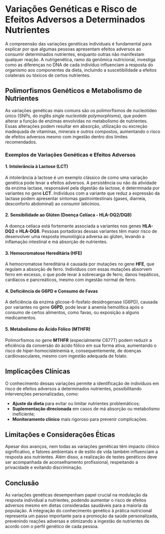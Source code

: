 
# Variações Genéticas e Risco de Efeitos Adversos a Determinados Nutrientes

A compreensão das variações genéticas individuais é fundamental para explicar por que algumas pessoas apresentam efeitos adversos ao consumir determinados nutrientes, enquanto outras não manifestam qualquer reação. A nutrigenética, ramo da genômica nutricional, investiga como as diferenças no DNA de cada indivíduo influenciam a resposta do organismo aos componentes da dieta, incluindo a suscetibilidade a efeitos colaterais ou tóxicos de certos nutrientes.

## Polimorfismos Genéticos e Metabolismo de Nutrientes

As variações genéticas mais comuns são os polimorfismos de nucleotídeo único (SNPs, do inglês *single nucleotide polymorphisms*), que podem alterar a função de enzimas envolvidas no metabolismo de nutrientes. Essas alterações podem resultar em absorção, utilização ou excreção inadequada de vitaminas, minerais e outros compostos, aumentando o risco de efeitos adversos mesmo com ingestão dentro dos limites recomendados.

### Exemplos de Variações Genéticas e Efeitos Adversos

#### 1. **Intolerância à Lactose (LCT)**
A intolerância à lactose é um exemplo clássico de como uma variação genética pode levar a efeitos adversos. A persistência ou não da atividade da enzima lactase, responsável pela digestão da lactose, é determinada por variantes no gene **LCT**. Indivíduos com a variante que reduz a expressão da lactase podem apresentar sintomas gastrointestinais (gases, diarreia, desconforto abdominal) ao consumir laticínios.

#### 2. **Sensibilidade ao Glúten (Doença Celíaca - HLA-DQ2/DQ8)**
A doença celíaca está fortemente associada a variantes nos genes **HLA-DQ2** e **HLA-DQ8**. Pessoas portadoras dessas variantes têm maior risco de desenvolver uma resposta imunológica adversa ao glúten, levando a inflamação intestinal e má absorção de nutrientes.

#### 3. **Hemocromatose Hereditária (HFE)**
A hemocromatose hereditária é causada por mutações no gene **HFE**, que regulam a absorção de ferro. Indivíduos com essas mutações absorvem ferro em excesso, o que pode levar à sobrecarga de ferro, danos hepáticos, cardíacos e pancreáticos, mesmo com ingestão normal de ferro.

#### 4. **Deficiência de G6PD e Consumo de Favas**
A deficiência da enzima glicose-6-fosfato desidrogenase (G6PD), causada por variantes no gene **G6PD**, pode levar à anemia hemolítica após o consumo de certos alimentos, como favas, ou exposição a alguns medicamentos.

#### 5. **Metabolismo do Ácido Fólico (MTHFR)**
Polimorfismos no gene **MTHFR** (especialmente C677T) podem reduzir a eficiência da conversão do ácido fólico em sua forma ativa, aumentando o risco de hiper-homocisteinemia e, consequentemente, de doenças cardiovasculares, mesmo com ingestão adequada de folato.

## Implicações Clínicas

O conhecimento dessas variações permite a identificação de indivíduos em risco de efeitos adversos a determinados nutrientes, possibilitando intervenções personalizadas, como:

- **Ajuste da dieta** para evitar ou limitar nutrientes problemáticos;
- **Suplementação direcionada** em casos de má absorção ou metabolismo ineficiente;
- **Monitoramento clínico** mais rigoroso para prevenir complicações.

## Limitações e Considerações Éticas

Apesar dos avanços, nem todas as variações genéticas têm impacto clínico significativo, e fatores ambientais e de estilo de vida também influenciam a resposta aos nutrientes. Além disso, a realização de testes genéticos deve ser acompanhada de aconselhamento profissional, respeitando a privacidade e evitando discriminação.

## Conclusão

As variações genéticas desempenham papel crucial na modulação da resposta individual a nutrientes, podendo aumentar o risco de efeitos adversos mesmo em dietas consideradas saudáveis para a maioria da população. A integração do conhecimento genético à prática nutricional representa um passo importante para a promoção da saúde personalizada, prevenindo reações adversas e otimizando a ingestão de nutrientes de acordo com o perfil genético de cada pessoa.
```

